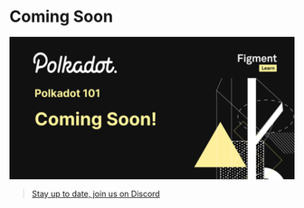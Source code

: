 # Coming Soon

![](../../.gitbook/assets/polkadot.jpg)

> [Stay up to date, join us on Discord](https://discord.gg/fszyM7K)

